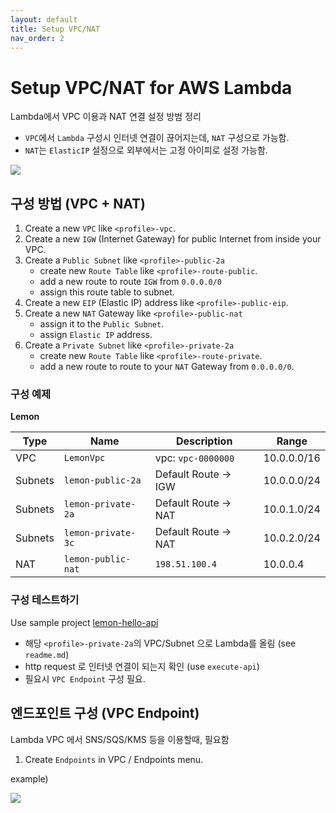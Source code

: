 ```yaml
---
layout: default
title: Setup VPC/NAT
nav_order: 2
---
```


# Setup VPC/NAT for AWS Lambda

Lambda에서 VPC 이용과 NAT 연결 설정 방범 정리

- `VPC`에서 `Lambda` 구성시 인터넷 연결이 끊어지는데, `NAT` 구성으로 가능함.
- `NAT`는 `ElasticIP` 설정으로 외부에서는 고정 아이피로 설정 가능함.

![](../../assets/images/vpc-diagram.png)

## 구성 방법 (VPC + NAT)

1. Create a new `VPC` like `<profile>-vpc`.
1. Create a new `IGW` (Internet Gateway) for public Internet from inside your VPC.
1. Create a `Public Subnet` like `<profile>-public-2a`
    - create new `Route Table` like `<profile>-route-public`.
    - add a new route to route `IGW` from `0.0.0.0/0`
    - assign this route table to subnet.
1. Create a new `EIP` (Elastic IP) address like `<profile>-public-eip`.
1. Create a new `NAT` Gateway like `<profile>-public-nat`
    - assign it to the `Public Subnet`.
    - assign `Elastic IP` address.
1. Create a `Private Subnet` like `<profile>-private-2a`
    - create new `Route Table` like `<profile>-route-private`.
    - add a new route to route to your `NAT` Gateway from `0.0.0.0/0`.


### 구성 예제

**Lemon**

| Type      | Name                  | Description                   | Range             |
|--         |--                     |--                             |--                 |
| VPC       | `LemonVpc`            | vpc: `vpc-0000000`            | 10.0.0.0/16       |
| Subnets   | `lemon-public-2a`     | Default Route -> IGW          | 10.0.0.0/24       |
| Subnets   | `lemon-private-2a`    | Default Route -> NAT          | 10.0.1.0/24       |
| Subnets   | `lemon-private-3c`    | Default Route -> NAT          | 10.0.2.0/24       |
| NAT       | `lemon-public-nat`    | `198.51.100.4`                | 10.0.0.4          |


### 구성 테스트하기

Use sample project [lemon-hello-api](https://github.com/lemoncloud-io/lemon-hello-api)

- 해당 `<profile>-private-2a`의 VPC/Subnet 으로 Lambda를 올림 (see `readme.md`)
- http request 로 인터넷 연결이 되는지 확인 (use `execute-api`)
- 필요시 `VPC Endpoint` 구성 필요.


## 엔드포인트 구성 (VPC Endpoint)

Lambda VPC 에서 SNS/SQS/KMS 등을 이용할때, 필요함

1. Create `Endpoints` in VPC / Endpoints menu.

example)

![](../../assets/images/vpc-endpoints.png)


